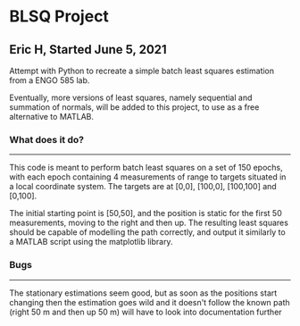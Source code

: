 # BLSQ Project
## Eric H, Started June 5, 2021

Attempt with Python to recreate a simple batch least squares estimation from a ENGO 585 lab.

Eventually, more versions of least squares, namely sequential and summation of normals, will be added to this project, to use as a free alternative to MATLAB.

### **What does it do?**
---
This code is meant to perform batch least squares on a set of 150 epochs, with each epoch containing 4 measurements of range to targets situated in a local coordinate system. The targets are at [0,0], [100,0], [100,100] and [0,100].

The initial starting point is [50,50], and the position is static for the first 50 measurements, moving to the right and then up.
The resulting least squares should be capable of modelling the path correctly, and output it similarly to a MATLAB script using the matplotlib library.

### **Bugs**
---
The stationary estimations seem good, but as soon as the positions start changing then the estimation goes wild and it doesn't follow the known path (right 50 m and then up 50 m)
will have to look into documentation further
